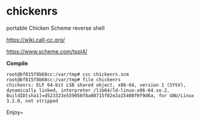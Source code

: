 # chickenrs

portable Chicken Scheme reverse shell

https://wiki.call-cc.org/

https://www.scheme.com/tspl4/

**Compile**

```
root@bf815f8b68cc:/var/tmp# csc chickenrs.scm 
root@bf815f8b68cc:/var/tmp# file chickenrs
chickenrs: ELF 64-bit LSB shared object, x86-64, version 1 (SYSV), dynamically linked, interpreter /lib64/ld-linux-x86-64.so.2, BuildID[sha1]=d523323e559050f8a00715f82e2a15408f0f9d6a, for GNU/Linux 3.2.0, not stripped

```

Enjoy~
